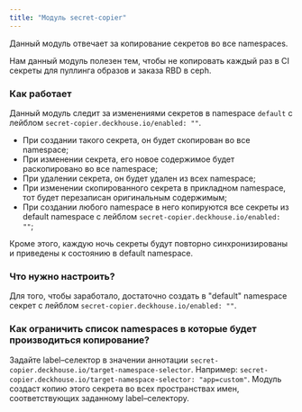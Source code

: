 ```yaml
---
title: "Модуль secret-copier"
---
```


Данный модуль отвечает за копирование секретов во все namespaces.

Нам данный модуль полезен тем, чтобы не копировать каждый раз в CI секреты для пуллинга образов и заказа RBD в ceph.

### Как работает

Данный модуль следит за изменениями секретов в namespace `default` с лейблом `secret-copier.deckhouse.io/enabled: ""`.
* При создании такого секрета, он будет скопирован во все namespace;
* При изменении секрета, его новое содержимое будет раскопировано во все namespace;
* При удалении секрета, он будет удален из всех namespace;
* При изменении скопированного секрета в прикладном namespace, тот будет перезаписан оригинальным содержимым;
* При создании любого namespace в него копируются все секреты из default namespace с лейблом `secret-copier.deckhouse.io/enabled: ""`;

Кроме этого, каждую ночь секреты будут повторно синхронизированы и приведены к состоянию в default namespace.

### Что нужно настроить?

Для того, чтобы заработало, достаточно создать в "default" namespace секрет с лейблом `secret-copier.deckhouse.io/enabled: ""`.

### Как ограничить список namespaces в которые будет производиться копирование?

Задайте label–селектор в значении аннотации `secret-copier.deckhouse.io/target-namespace-selector`. Например: `secret-copier.deckhouse.io/target-namespace-selector: "app=custom"`. Модуль создаст копию этого секрета во всех пространствах имен, соответствующих заданному label–селектору.
